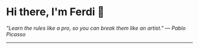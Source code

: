 <h1>Hi there, I'm Ferdi 👋</h1>

<p><em>
  "Learn the rules like a pro, so you can break them like an artist." — Pablo Picasso
</em></p>

---
